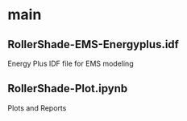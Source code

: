 # main
## RollerShade-EMS-Energyplus.idf
Energy Plus IDF file for EMS modeling

## RollerShade-Plot.ipynb
Plots and Reports
